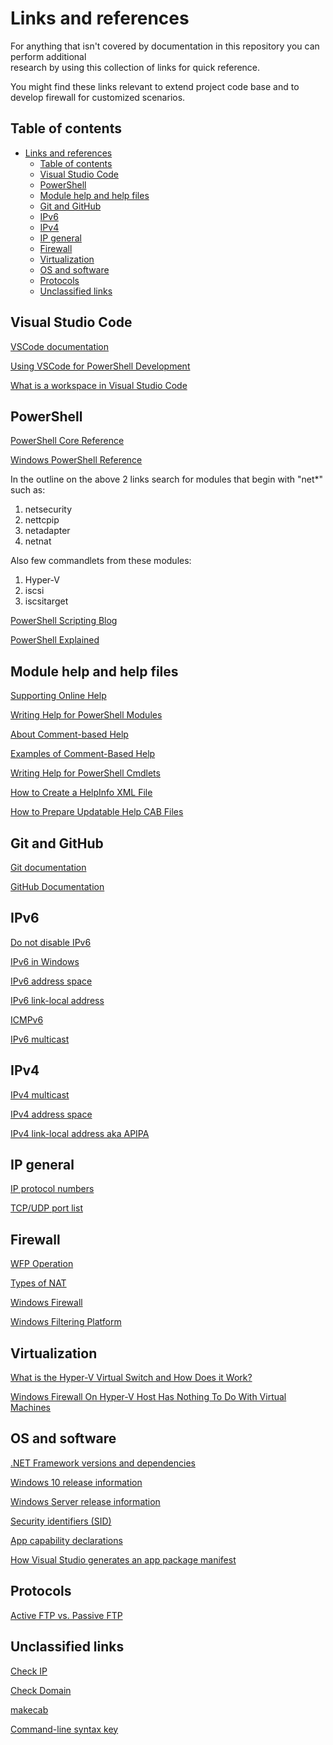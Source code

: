 
# Links and references

For anything that isn't covered by documentation in this repository you can perform additional\
research by using this collection of links for quick reference.

You might find these links relevant to extend project code base and to develop firewall for
customized scenarios.

## Table of contents

- [Links and references](#links-and-references)
  - [Table of contents](#table-of-contents)
  - [Visual Studio Code](#visual-studio-code)
  - [PowerShell](#powershell)
  - [Module help and help files](#module-help-and-help-files)
  - [Git and GitHub](#git-and-github)
  - [IPv6](#ipv6)
  - [IPv4](#ipv4)
  - [IP general](#ip-general)
  - [Firewall](#firewall)
  - [Virtualization](#virtualization)
  - [OS and software](#os-and-software)
  - [Protocols](#protocols)
  - [Unclassified links](#unclassified-links)

## Visual Studio Code

[VSCode documentation](https://code.visualstudio.com/docs)

[Using VSCode for PowerShell Development](https://docs.microsoft.com/en-us/powershell/scripting/dev-cross-plat/vscode/using-vscode?view=powershell-7)

[What is a workspace in Visual Studio Code](https://stackoverflow.com/questions/44629890/what-is-a-workspace-in-visual-studio-code)

## PowerShell

[PowerShell Core Reference](https://docs.microsoft.com/en-us/powershell/scripting/how-to-use-docs?view=powershell-7.1)

[Windows PowerShell Reference](https://docs.microsoft.com/en-us/powershell/windows/get-started?view=win10-ps)

In the outline on the above 2 links search for modules that begin with "net*" such as:

1. netsecurity
2. nettcpip
3. netadapter
4. netnat

Also few commandlets from these modules:

1. Hyper-V
2. iscsi
3. iscsitarget

[PowerShell Scripting Blog](https://devblogs.microsoft.com/scripting)

[PowerShell Explained](https://powershellexplained.com)

## Module help and help files

[Supporting Online Help](https://docs.microsoft.com/en-us/powershell/scripting/developer/help/supporting-online-help?view=powershell-7)

[Writing Help for PowerShell Modules](https://docs.microsoft.com/en-us/powershell/scripting/developer/help/writing-help-for-windows-powershell-modules?view=powershell-7)

[About Comment-based Help](https://docs.microsoft.com/en-us/powershell/module/microsoft.powershell.core/about/about_comment_based_help?view=powershell-7)

[Examples of Comment-Based Help](https://docs.microsoft.com/en-us/powershell/scripting/developer/help/examples-of-comment-based-help?view=powershell-7)

[Writing Help for PowerShell Cmdlets](https://docs.microsoft.com/en-us/powershell/scripting/developer/help/writing-help-for-windows-powershell-cmdlets?view=powershell-7)

[How to Create a HelpInfo XML File](https://docs.microsoft.com/en-us/powershell/scripting/developer/help/how-to-create-a-helpinfo-xml-file?view=powershell-7)

[How to Prepare Updatable Help CAB Files](https://docs.microsoft.com/en-us/powershell/scripting/developer/help/how-to-prepare-updatable-help-cab-files?view=powershell-7)

## Git and GitHub

[Git documentation](https://git-scm.com/doc)

[GitHub Documentation](https://docs.github.com/en/github)

## IPv6

[Do not disable IPv6](https://www.anexinet.com/blog/two-common-mistakes-windows-firewall-and-ipv6)

[IPv6 in Windows](https://support.microsoft.com/en-us/help/929852/guidance-for-configuring-ipv6-in-windows-for-advanced-users)

[IPv6 address space](https://www.iana.org/assignments/ipv6-address-space/ipv6-address-space.xml)

[IPv6 link-local address](https://www.cisco.com/c/en/us/support/docs/ip/ip-version-6-ipv6/113328-ipv6-lla.html)

[ICMPv6](https://www.iana.org/assignments/icmp-parameters/icmp-parameters.xhtml)

[IPv6 multicast](https://www.iana.org/assignments/multicast-addresses/multicast-addresses.xhtml)

## IPv4

[IPv4 multicast](https://www.iana.org/assignments/multicast-addresses/multicast-addresses.xhtml)

[IPv4 address space](https://www.iana.org/assignments/ipv4-address-space/ipv4-address-space.xml)

[IPv4 link-local address aka APIPA](https://wiki.wireshark.org/APIPA)

## IP general

[IP protocol numbers](https://www.iana.org/assignments/protocol-numbers/protocol-numbers.xhtml)

[TCP/UDP port list](https://en.wikipedia.org/wiki/List_of_TCP_and_UDP_port_numbers)

## Firewall

[WFP Operation](https://docs.microsoft.com/en-us/windows/win32/fwp/basic-operation)

[Types of NAT](https://doc-kurento.readthedocs.io/en/6.9.0/knowledge/nat.html)

[Windows Firewall](https://docs.microsoft.com/en-us/windows/security/threat-protection/windows-firewall/windows-firewall-with-advanced-security)

[Windows Filtering Platform](https://docs.microsoft.com/en-us/windows/win32/fwp/windows-filtering-platform-start-page)

## Virtualization

[What is the Hyper-V Virtual Switch and How Does it Work?](https://www.altaro.com/hyper-v/the-hyper-v-virtual-switch-explained-part-1/)

[Windows Firewall On Hyper-V Host Has Nothing To Do With Virtual Machines](https://aidanfinn.com/?p=15222)

## OS and software

[.NET Framework versions and dependencies](https://docs.microsoft.com/en-us/dotnet/framework/migration-guide/versions-and-dependencies)

[Windows 10 release information](https://docs.microsoft.com/en-us/windows/release-information)

[Windows Server release information](https://docs.microsoft.com/en-us/windows-server/get-started/windows-server-release-info)

[Security identifiers (SID)](https://docs.microsoft.com/en-us/windows/security/identity-protection/access-control/security-identifiers)

[App capability declarations](https://docs.microsoft.com/en-us/windows/uwp/packaging/app-capability-declarations#device-capabilities)

[How Visual Studio generates an app package manifest](https://docs.microsoft.com/en-us/uwp/schemas/appxpackage/uapmanifestschema/generate-package-manifest)

## Protocols

[Active FTP vs. Passive FTP](http://slacksite.com/other/ftp.html)

## Unclassified links

[Check IP](https://whatismyipaddress.com/ip-lookup)

[Check Domain](https://lookup.icann.org)

[makecab](https://docs.microsoft.com/en-us/windows-server/administration/windows-commands/makecab)

[Command-line syntax key](https://docs.microsoft.com/en-us/windows-server/administration/windows-commands/command-line-syntax-key)
